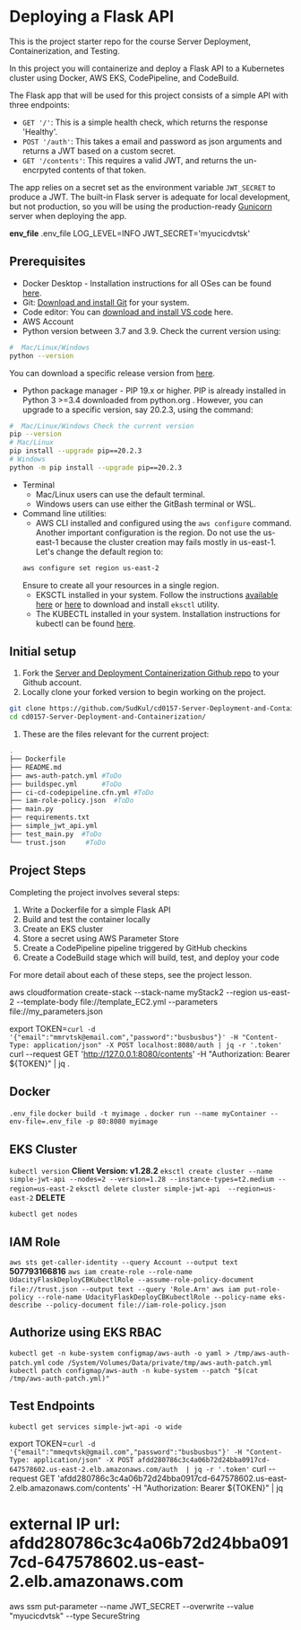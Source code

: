 # Deploying a Flask API

This is the project starter repo for the course Server Deployment, Containerization, and Testing.

In this project you will containerize and deploy a Flask API to a Kubernetes cluster using Docker, AWS EKS, CodePipeline, and CodeBuild.

The Flask app that will be used for this project consists of a simple API with three endpoints:

- `GET '/'`: This is a simple health check, which returns the response 'Healthy'. 
- `POST '/auth'`: This takes a email and password as json arguments and returns a JWT based on a custom secret.
- `GET '/contents'`: This requires a valid JWT, and returns the un-encrpyted contents of that token. 

The app relies on a secret set as the environment variable `JWT_SECRET` to produce a JWT. The built-in Flask server is adequate for local development, but not production, so you will be using the production-ready [Gunicorn](https://gunicorn.org/) server when deploying the app.


__env_file__
.env_file
LOG_LEVEL=INFO
JWT_SECRET='myucicdvtsk'

## Prerequisites

* Docker Desktop - Installation instructions for all OSes can be found <a href="https://docs.docker.com/install/" target="_blank">here</a>.
* Git: <a href="https://git-scm.com/downloads" target="_blank">Download and install Git</a> for your system. 
* Code editor: You can <a href="https://code.visualstudio.com/download" target="_blank">download and install VS code</a> here.
* AWS Account
* Python version between 3.7 and 3.9. Check the current version using:
```bash
#  Mac/Linux/Windows 
python --version
```
You can download a specific release version from <a href="https://www.python.org/downloads/" target="_blank">here</a>.

* Python package manager - PIP 19.x or higher. PIP is already installed in Python 3 >=3.4 downloaded from python.org . However, you can upgrade to a specific version, say 20.2.3, using the command:
```bash
#  Mac/Linux/Windows Check the current version
pip --version
# Mac/Linux
pip install --upgrade pip==20.2.3
# Windows
python -m pip install --upgrade pip==20.2.3
```
* Terminal
   * Mac/Linux users can use the default terminal.
   * Windows users can use either the GitBash terminal or WSL. 
* Command line utilities:
  * AWS CLI installed and configured using the `aws configure` command. Another important configuration is the region. Do not use the us-east-1 because the cluster creation may fails mostly in us-east-1. Let's change the default region to:
  ```bash
  aws configure set region us-east-2  
  ```
  Ensure to create all your resources in a single region. 
  * EKSCTL installed in your system. Follow the instructions [available here](https://docs.aws.amazon.com/eks/latest/userguide/eksctl.html#installing-eksctl) or <a href="https://eksctl.io/introduction/#installation" target="_blank">here</a> to download and install `eksctl` utility. 
  * The KUBECTL installed in your system. Installation instructions for kubectl can be found <a href="https://kubernetes.io/docs/tasks/tools/install-kubectl/" target="_blank">here</a>. 


## Initial setup

1. Fork the <a href="https://github.com/udacity/cd0157-Server-Deployment-and-Containerization" target="_blank">Server and Deployment Containerization Github repo</a> to your Github account.
1. Locally clone your forked version to begin working on the project.
```bash
git clone https://github.com/SudKul/cd0157-Server-Deployment-and-Containerization.git
cd cd0157-Server-Deployment-and-Containerization/
```
1. These are the files relevant for the current project:
```bash
.
├── Dockerfile 
├── README.md
├── aws-auth-patch.yml #ToDo
├── buildspec.yml      #ToDo
├── ci-cd-codepipeline.cfn.yml #ToDo
├── iam-role-policy.json  #ToDo
├── main.py
├── requirements.txt
├── simple_jwt_api.yml
├── test_main.py  #ToDo
└── trust.json     #ToDo 
```

     
## Project Steps

Completing the project involves several steps:

1. Write a Dockerfile for a simple Flask API
2. Build and test the container locally
3. Create an EKS cluster
4. Store a secret using AWS Parameter Store
5. Create a CodePipeline pipeline triggered by GitHub checkins
6. Create a CodeBuild stage which will build, test, and deploy your code

For more detail about each of these steps, see the project lesson.


aws cloudformation create-stack  --stack-name myStack2 --region us-east-2 --template-body file://template_EC2.yml --parameters file://my_parameters.json


export TOKEN=`curl -d '{"email":"mmrvtsk@email.com","password":"busbusbus"}' -H "Content-Type: application/json" -X POST localhost:8080/auth | jq -r '.token'`
curl --request GET 'http://127.0.0.1:8080/contents' -H "Authorization: Bearer ${TOKEN}" | jq .


## Docker
`.env_file`
`docker build -t myimage .`
`docker run --name myContainer --env-file=.env_file -p 80:8080 myimage`


## EKS Cluster
`kubectl version` __Client Version: v1.28.2__
`eksctl create cluster --name simple-jwt-api --nodes=2 --version=1.28 --instance-types=t2.medium --region=us-east-2`
`eksctl delete cluster simple-jwt-api  --region=us-east-2` __DELETE__

`kubectl get nodes`

## IAM Role
`aws sts get-caller-identity --query Account --output text ` __507793166816__
`aws iam create-role --role-name UdacityFlaskDeployCBKubectlRole --assume-role-policy-document file://trust.json --output text --query 'Role.Arn'`
`aws iam put-role-policy --role-name UdacityFlaskDeployCBKubectlRole --policy-name eks-describe --policy-document file://iam-role-policy.json`


## Authorize using EKS RBAC
`kubectl get -n kube-system configmap/aws-auth -o yaml > /tmp/aws-auth-patch.yml`
`code /System/Volumes/Data/private/tmp/aws-auth-patch.yml`
`kubectl patch configmap/aws-auth -n kube-system --patch "$(cat /tmp/aws-auth-patch.yml)"`

## Test Endpoints
`kubectl get services simple-jwt-api -o wide`


export TOKEN=`curl -d '{"email":"mmeqvtsk@gmail.com","password":"busbusbus"}' -H "Content-Type: application/json" -X POST afdd280786c3c4a06b72d24bba0917cd-647578602.us-east-2.elb.amazonaws.com/auth  | jq -r '.token'`
curl --request GET 'afdd280786c3c4a06b72d24bba0917cd-647578602.us-east-2.elb.amazonaws.com/contents' -H "Authorization: Bearer ${TOKEN}" | jq 


# external IP url: afdd280786c3c4a06b72d24bba0917cd-647578602.us-east-2.elb.amazonaws.com


aws ssm put-parameter --name JWT_SECRET --overwrite --value "myucicdvtsk" --type SecureString